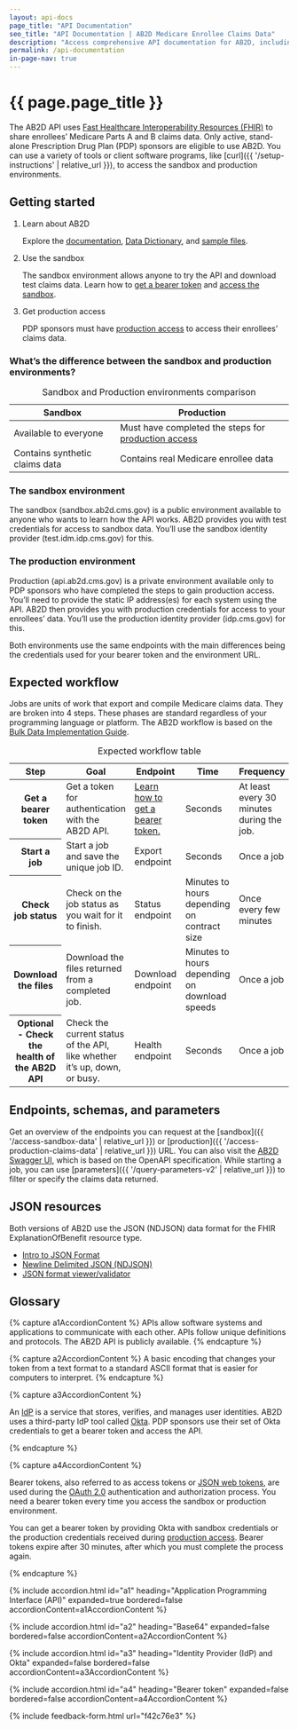 ```yaml
---
layout: api-docs
page_title: "API Documentation"
seo_title: "API Documentation | AB2D Medicare Enrollee Claims Data"
description: "Access comprehensive API documentation for AB2D, including instructions on how to access sandbox and production claims data."
permalink: /api-documentation
in-page-nav: true
---
```


# {{ page.page_title }}

The AB2D API uses [Fast Healthcare Interoperability Resources (FHIR)](https://hl7.org/fhir/R4/overview.html) to share enrollees’ Medicare Parts A and B claims data. Only active, stand-alone Prescription Drug Plan (PDP) sponsors are eligible to use AB2D. You can use a variety of tools or client software programs, like [curl]({{ '/setup-instructions' | relative_url }}), to access the sandbox and production environments.

## Getting started

<ol class="usa-process-list margin-top-1">
  <li class="usa-process-list__item">
    <p class="usa-process-list__heading">Learn about AB2D</p>
    <p>
      Explore the <a href="{{ '/api-documentation#what-s-the-difference-between-the-sandbox-and-production-environments' | relative_url }}">documentation</a>, <a href="{{ '/ab2d-data#data-dictionary' | relative_url }}">Data Dictionary</a>, and <a href="{{ '/ab2d-data#sample-files' | relative_url }}">sample files</a>.
    </p>
  </li>
  <li class="usa-process-list__item">
    <p class="usa-process-list__heading">Use the sandbox</p>
    <p>
      The sandbox environment allows anyone to try the API and download test claims data. Learn how to <a href="{{ '/get-a-bearer-token' | relative_url }}">get a bearer token</a> and <a href="{{ '/access-sandbox-data' | relative_url }}">access the sandbox</a>.
    </p>
  </li>
  <li class="usa-process-list__item">
    <p class="usa-process-list__heading">Get production access</p>
    <p>
      PDP sponsors must have <a href="{{ '/production-access' | relative_url }}">production access</a> to access their enrollees’ claims data.
    </p>
  </li>
</ol>

### What’s the difference between the sandbox and production environments?

<table class="usa-table usa-table--borderless">
  <caption class="usa-sr-only">Sandbox and Production environments comparison</caption>
  <thead>
    <tr>
      <th scope="col">Sandbox</th>
      <th scope="col">Production</th>
    </tr>
  </thead>
  <tbody>
    <tr>
      <td>Available to everyone</td>
      <td>Must have completed the steps for <a href="{{ '/production-access' | relative_url }}">production access</a></td>
    </tr>
    <tr>
      <td>Contains synthetic claims data</td>
      <td>Contains real Medicare enrollee data</td>
    </tr>
  </tbody>
</table>

### The sandbox environment

The sandbox (sandbox.ab2d.cms.gov) is a public environment available to anyone who wants to learn how the API works. AB2D provides you with test credentials for access to sandbox data. You’ll use the sandbox identity provider (test.idm.idp.cms.gov) for this.

### The production environment

Production (api.ab2d.cms.gov) is a private environment available only to PDP sponsors who have completed the steps to gain production access. You’ll need to provide the static IP address(es) for each system using the API. AB2D then provides you with production credentials for access to your enrollees’ data. You’ll use the production identity provider (idp.cms.gov) for this.

Both environments use the same endpoints with the main differences being the credentials used for your bearer token and the environment URL.


## Expected workflow
Jobs are units of work that export and compile Medicare claims data. They are broken into 4 steps. These phases are standard regardless of your programming language or platform. The AB2D workflow is based on the [Bulk Data Implementation Guide](https://hl7.org/fhir/uv/bulkdata/).

  <table class="usa-table usa-table--stacked usa-table--borderless">
    <caption class="usa-sr-only">Expected workflow table</caption>
    <thead>
      <tr>
        <th scope="col">Step</th>
        <th scope="col">Goal</th>
        <th scope="col">Endpoint</th>
        <th scope="col">Time</th>
        <th scope="col">Frequency</th>
      </tr>
    </thead>
    <tbody>
      <tr>
        <th data-label="Step" scope="row">
          Get a bearer token
        </th>
        <td data-label="Goal">
          Get a token for authentication with the AB2D API.
        </td>
        <td data-label="Endpoint">
          <a href="{{ '/get-a-bearer-token' | relative_url }}">Learn how to get a bearer token.</a>
        </td>
        <td data-label="Time">
          Seconds
        </td>
        <td data-label="Frequency">
          At least every 30 minutes during the job.
        </td>
      </tr>
      <tr>
        <th data-label="Step" scope="row">
          Start a job
        </th>
        <td data-label="Goal">
          Start a job and save the unique job ID.
        </td>
        <td data-label="Endpoint">
          Export endpoint
        </td>
        <td data-label="Time">
          Seconds
        </td>
        <td data-label="Frequency">
          Once a job
        </td>
      </tr>
      <tr>
        <th data-label="Step" scope="row">
          Check job status
        </th>
        <td data-label="Goal">
          Check on the job status as you wait for it to finish.
        </td>
        <td data-label="Endpoint">
          Status endpoint
        </td>
        <td data-label="Time">
          Minutes to hours depending on contract size
        </td>
        <td data-label="Frequency">
          Once every few minutes
        </td>
      </tr>
      <tr>
        <th data-label="Step" scope="row">
          Download the files
        </th>
        <td data-label="Goal">
          Download the files returned from a completed job.
        </td>
        <td data-label="Endpoint">
          Download endpoint
        </td>
        <td data-label="Time">
          Minutes to hours depending on download speeds
        </td>
        <td data-label="Frequency">
          Once a job
        </td>
      </tr>
      <tr>
        <th data-label="Step" scope="row">
          Optional - Check the health of the AB2D API
        </th>
        <td data-label="Goal">
          Check the current status of the API, like whether it’s up, down, or busy.
        </td>
        <td data-label="Endpoint">
          Health endpoint
        </td>
        <td data-label="Time">
          Seconds
        </td>
        <td data-label="Frequency">
          Once a job
        </td>
      </tr>
    </tbody>
  </table>

## Endpoints, schemas, and parameters

Get an overview of the endpoints you can request at the [sandbox]({{ '/access-sandbox-data' | relative_url }}) or [production]({{ '/access-production-claims-data' | relative_url }}) URL. You can also visit the [AB2D Swagger UI](https://sandbox.ab2d.cms.gov/swagger-ui/index.html?urls.primaryName=V2%20-%20FHIR%20R4), which is based on the OpenAPI specification. While starting a job, you can use [parameters]({{ '/query-parameters-v2' | relative_url }}) to filter or specify the claims data returned.

## JSON resources

Both versions of AB2D use the JSON (NDJSON) data format for the FHIR ExplanationOfBenefit resource type.

- [Intro to JSON Format](http://json.org/)
- [Newline Delimited JSON (NDJSON)](https://github.com/ndjson/ndjson-spec)
- [JSON format viewer/validator](https://jsonlint.com/)

## Glossary

<div class="padding-top-4"></div>

{% capture a1AccordionContent %}
  APIs allow software systems and applications to communicate with each other. APIs follow unique definitions and protocols. The AB2D API is publicly available.
{% endcapture %}

{% capture a2AccordionContent %}
  A basic encoding that changes your token from a text format to a standard ASCII format that is easier for computers to interpret.
{% endcapture %}

{% capture a3AccordionContent %}
  <p>
    An <a href="https://www.okta.com/identity-101/why-your-company-needs-an-identity-provider/" target="_blank" rel="noopener">IdP</a> is a service that stores, verifies, and manages user identities. AB2D uses a third-party IdP tool called <a href="https://support.okta.com/help/s/article/What-is-Okta?language=en_US" target="_blank" rel="noopener">Okta</a>. PDP sponsors use their set of Okta credentials to get a bearer token and access the API.
  </p>
{% endcapture %}

{% capture a4AccordionContent %}
<p>
  Bearer tokens, also referred to as access tokens or <a href="https://jwt.io/introduction/" target="_blank" rel="noopener">JSON web tokens</a>, are used during the <a href="https://oauth.net/2/" target="_blank" rel="noopener">OAuth 2.0</a> authentication and authorization process. You need a bearer token every time you access the sandbox or production environment.
</p>
<p>
  You can get a bearer token by providing Okta with sandbox credentials or the production credentials received during <a href="{{ '/production-access' | relative_url }}">production access</a>. Bearer tokens expire after 30 minutes, after which you must complete the process again.
</p>
{% endcapture %}

{% include accordion.html id="a1" heading="Application Programming Interface (API)" expanded=true bordered=false accordionContent=a1AccordionContent %}

{% include accordion.html id="a2" heading="Base64" expanded=false bordered=false accordionContent=a2AccordionContent %}

{% include accordion.html id="a3" heading="Identity Provider (IdP) and Okta" expanded=false bordered=false accordionContent=a3AccordionContent %}

{% include accordion.html id="a4" heading="Bearer token" expanded=false bordered=false accordionContent=a4AccordionContent %}

{% include feedback-form.html url="f42c76e3" %}
